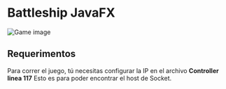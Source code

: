 # Battleship JavaFX
![Game image](https://drive.google.com/file/d/1HbI_aVMCyk_tgGnJHZjLO16WVotmauPC/view?usp=sharing)

## Requerimentos
Para correr el juego, tú necesitas configurar la IP en el archivo __Controller linea 117__
Esto es para poder encontrar el host de Socket.